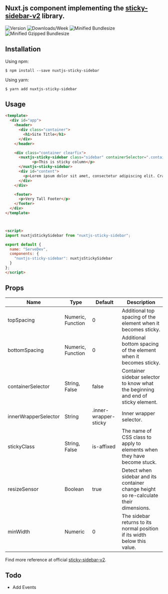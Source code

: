 ## Nuxt.js component implementing the [sticky-sidebar-v2](https://github.com/blixhavn/sticky-sidebar-v2) library.

![Version](https://badgen.net/npm/v/nuxtjs-sticky-sidebar)
![Downloads/Week](https://badgen.net/npm/dw/nuxtjs-sticky-sidebar)
![Minified Bundlesize](https://badgen.net/bundlephobia/min/nuxtjs-sticky-sidebar)
![Minified Gzipped Bundlesize](https://badgen.net/bundlephobia/minzip/nuxtjs-sticky-sidebar)

## Installation

Using npm:

```shell
$ npm install --save nuxtjs-sticky-sidebar
```

Using yarn:

```shell
$ yarn add nuxtjs-sticky-sidebar
```

## Usage

```html
<template>
  <div id="app">
    <header>
      <div class="container">
        <h1>Site Title</h1>
      </div>
    </header>

    <div class="container clearfix">
      <nuxtjs-sticky-sidebar class="sidebar" containerSelector=".container" innerWrapperSelector='.sidebar__inner'>
            <p>This is sticky column</p>
      </nuxtjs-sticky-sidebar>
      <div id="content">
        <p>Lorem ipsum dolor sit amet, consectetur adipiscing elit. Cras tempus id leo et aliquam. Proin consectetur ligula vel neque cursus laoreet. Nullam dignissim, augue at consectetur pellentesque, metus ipsum interdum sapien, quis ornare quam enim vel ipsum.</p> dolor.</p>
      </div>
    </div>

    <footer>
      <p>Very Tall Footer</p>
    </footer>
  </div>
</template>



<script>
import nuxtjsStickySidebar from "nuxtjs-sticky-sidebar";

export default {
  name: "ServeDev",
  components: {
    "nuxtjs-sticky-sidebar": nuxtjsStickySidebar
  }
};
</script>
```

## Props

| Name                 | Type              | Default               | Description                                                                           |
| -------------------- | ----------------- | --------------------- | ------------------------------------------------------------------------------------- |
| topSpacing           | Numeric, Function | 0                     | Additional top spacing of the element when it becomes sticky.                         |
| bottomSpacing        | Numeric, Function | 0                     | Additional bottom spacing of the element when it becomes sticky.                      |
| containerSelector    | String, False     | false                 | Container sidebar selector to know what the beginning and end of sticky element.      |
| innerWrapperSelector | String            | .inner-wrapper-sticky | Inner wrapper selector.                                                               |
| stickyClass          | String, False     | is-affixed            | The name of CSS class to apply to elements when they have become stuck.               |
| resizeSensor         | Boolean           | true                  | Detect when sidebar and its container change height so re-calculate their dimensions. |
| minWidth             | Numeric           | 0                     | The sidebar returns to its normal position if its width below this value.             |

Find more reference at official [sticky-sidebar-v2](https://github.com/blixhavn/sticky-sidebar-v2).

## Todo

-   Add Events
